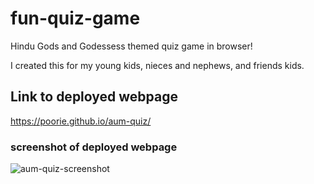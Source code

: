 # fun-quiz-game
Hindu Gods and Godessess themed quiz game in browser!

I created this for my young kids, nieces and nephews, and friends kids.
## Link to deployed webpage
https://poorie.github.io/aum-quiz/
### screenshot of deployed webpage
![aum-quiz-screenshot](https://github.com/user-attachments/assets/9f064fbf-c8c6-4950-8400-c5afbd8bfe4a)
